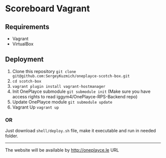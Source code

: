 # Scoreboard Vagrant

## Requirements

* Vagrant
* VirtualBox

## Deployment

1. Clone this repository `git clone git@github.com:SergeyKuzmich/oneplayce-scotch-box.git`
2. `cd scotch-box`
3. `vagrant plugin install vagrant-hostmanager`
3. Init OnePlayce submodule `git submodule init` (Make sure you have access rights to read iggym4/OnePlayce-RPS-Backend repo)
4. Update OnePlayce module `git submodule update` 
5. Vagrant Up `vagrant up`

### OR

Just download `shell/deploy.sh` file, make it executable and run in needed folder.

---
The website will be available by http://oneplayce.le URL
